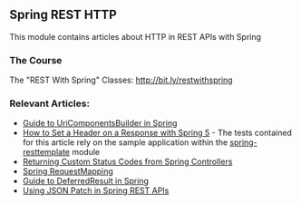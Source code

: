 ## Spring REST HTTP

This module contains articles about HTTP in REST APIs with Spring

### The Course
The "REST With Spring" Classes: http://bit.ly/restwithspring

### Relevant Articles:

- [Guide to UriComponentsBuilder in Spring](https://github.com/tomlxq/tutorials/spring-uricomponentsbuilder)
- [How to Set a Header on a Response with Spring 5](https://github.com/tomlxq/tutorials/spring-response-header) - The tests contained for this article rely on the sample application within the [spring-resttemplate](/spring-resttemplate) module
- [Returning Custom Status Codes from Spring Controllers](https://github.com/tomlxq/tutorials/spring-mvc-controller-custom-http-status-code)
- [Spring RequestMapping](https://github.com/tomlxq/tutorials/spring-requestmapping)
- [Guide to DeferredResult in Spring](https://github.com/tomlxq/tutorials/spring-deferred-result)
- [Using JSON Patch in Spring REST APIs](https://github.com/tomlxq/tutorials/spring-rest-json-patch)
